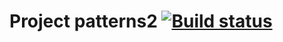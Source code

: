 # Project patterns2 [![Build status](https://ci.appveyor.com/api/projects/status/0vb6rx58c3751is5?svg=true)](https://ci.appveyor.com/project/MinliahmetovaV/patterns2)
